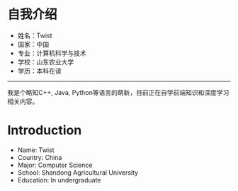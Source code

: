 # 自我介绍
- 姓名：Twist
- 国家：中国
- 专业：计算机科学与技术
- 学校：山东农业大学
- 学历：本科在读
---
我是个略知C++, Java, Python等语言的萌新，目前正在自学前端知识和深度学习相关内容。


# Introduction
- Name: Twist
- Country: China
- Major: Computer Science
- School: Shandong Agricultural University
- Education: In undergraduate
